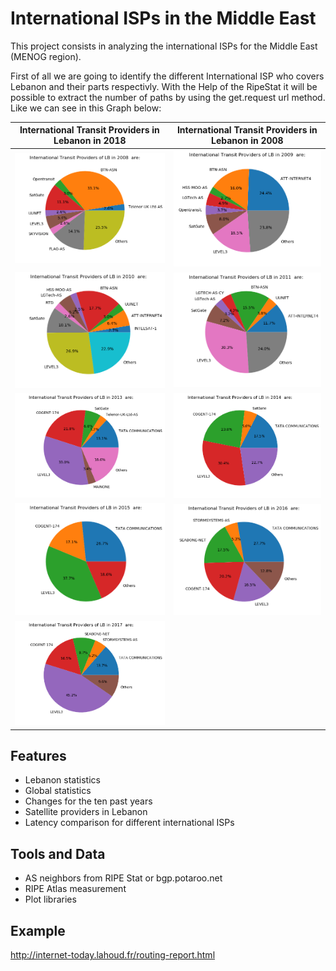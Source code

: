 # International ISPs in the Middle East

This project consists in analyzing the international ISPs for the Middle East (MENOG region).

First of all we are going to identify the different International ISP who covers Lebanon and their parts respectivly.
With the Help of the RipeStat it will be possible to extract the number of paths by using the get.request url method.
Like we can see in this Graph below:

| International Transit Providers in Lebanon in 2018 | International Transit Providers in Lebanon in 2008  |
| ------------- | ------------- |
| ![plot LB](https://github.com/samerlahoud/internet-ecosystem-evolution-esib/blob/master/3-regional-isp/Graphs/LB/LB_2008.png)  | ![plot LB](https://github.com/samerlahoud/internet-ecosystem-evolution-esib/blob/master/3-regional-isp/Graphs/LB/LB_2009.png) |
| ![plot LB](https://github.com/samerlahoud/internet-ecosystem-evolution-esib/blob/master/3-regional-isp/Graphs/LB/LB_2010.png)  | ![plot LB](https://github.com/samerlahoud/internet-ecosystem-evolution-esib/blob/master/3-regional-isp/Graphs/LB/LB_2011.png) |
| ![plot LB](https://github.com/samerlahoud/internet-ecosystem-evolution-esib/blob/master/3-regional-isp/Graphs/LB/LB_2013.png)  | ![plot LB](https://github.com/samerlahoud/internet-ecosystem-evolution-esib/blob/master/3-regional-isp/Graphs/LB/LB_2014.png) |
| ![plot LB](https://github.com/samerlahoud/internet-ecosystem-evolution-esib/blob/master/3-regional-isp/Graphs/LB/LB_2015.png)  | ![plot LB](https://github.com/samerlahoud/internet-ecosystem-evolution-esib/blob/master/3-regional-isp/Graphs/LB/LB_2016.png) |
| ![plot LB](https://github.com/samerlahoud/internet-ecosystem-evolution-esib/blob/master/3-regional-isp/Graphs/LB/LB_2017.png)  |





## Features
* Lebanon statistics
* Global statistics
* Changes for the ten past years
* Satellite providers in Lebanon
* Latency comparison for different international ISPs

## Tools and Data
* AS neighbors from RIPE Stat or bgp.potaroo.net
* RIPE Atlas measurement
* Plot libraries

## Example
http://internet-today.lahoud.fr/routing-report.html
